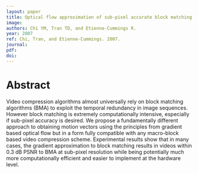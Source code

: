 ```yaml
---
layout: paper
title: Optical flow approximation of sub-pixel accurate block matching for video coding
image:
authors: Chi YM, Tran TD, and Etienne-Cummings R.
year: 2007
ref: Chi, Tran, and Etienne-Cummings. 2007.
journal: 
pdf: 
doi: 
---
```


# Abstract
Video compression algorithms almost universally rely on block matching algorithms (BMA) to exploit the temporal redundancy in image sequences. However block matching is extremely computationally intensive, especially if sub-pixel accuracy is desired. We propose a fundamentally different approach to obtaining motion vectors using the principles from gradient based optical flow but in a form fully compatible with any macro-block based video compression scheme. Experimental results show that in many cases, the gradient approximation to block matching results in videos within 0.3 dB PSNR to BMA at sub-pixel resolution while being potentially much more computationally efficient and easier to implement at the hardware level.

